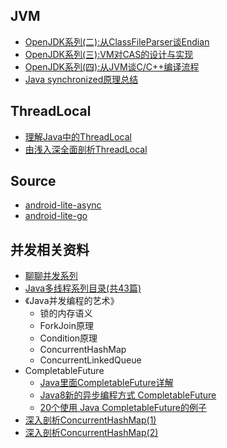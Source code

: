 ## JVM

- [OpenJDK系列(二):从ClassFileParser谈Endian](https://blog.csdn.net/dd864140130/article/details/82427033)
- [OpenJDK系列(三):VM对CAS的设计与实现](https://blog.csdn.net/dd864140130/article/details/82591928)
- [OpenJDK系列(四):从JVM谈C/C++编译流程](https://blog.csdn.net/dd864140130/article/details/82904053)
- [Java synchronized原理总结](https://zhuanlan.zhihu.com/p/29866981)

## ThreadLocal

- [理解Java中的ThreadLocal](http://droidyue.com/blog/2016/03/13/learning-threadlocal-in-java/?hmsr=toutiao.io&utm_medium=toutiao.io&utm_source=toutiao.io)
- [由浅入深全面剖析ThreadLocal](http://blog.csdn.net/luoyanglizi/article/details/51510233)

## Source

- [android-lite-async](https://github.com/litesuits/android-lite-async)
- [android-lite-go](https://github.com/litesuits/android-lite-go)

## 并发相关资料

- [聊聊并发系列](http://www.infoq.com/cn/author/%E6%96%B9%E8%85%BE%E9%A3%9E)
- [Java多线程系列目录(共43篇)](http://www.cnblogs.com/skywang12345/p/java_threads_category.html)
- 《Java并发编程的艺术》
    - 锁的内存语义
    - ForkJoin原理
    - Condition原理
    - ConcurrentHashMap
    - ConcurrentLinkedQueue
- CompletableFuture
    - [Java里面CompletableFuture详解](https://blog.csdn.net/cainiao_user/article/details/76423495)
    - [Java8新的异步编程方式 CompletableFuture](https://juejin.im/post/59eae61b51882549fc512b34)
    - [20个使用 Java CompletableFuture的例子](http://colobu.com/2018/03/12/20-Examples-of-Using-Java%E2%80%99s-CompletableFuture/)
- [深入剖析ConcurrentHashMap(1)](http://ifeve.com/java-concurrent-hashmap-1/)
- [深入剖析ConcurrentHashMap(2)](http://ifeve.com/java-concurrent-hashmap-2/)